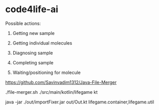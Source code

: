 # code4life-ai


Possible actions:

1. Getting new sample

2. Getting individual molecules

3. Diagnosing sample

4. Completing sample

5. Waiting/positioning for molecule 




https://github.com/Savinvadim1312/Java-File-Merger


./file-merger.sh ./src/main/kotlin/lifegame kt


 java -jar ./out/importFixer.jar out/Out.kt lifegame.container,lifegame.util